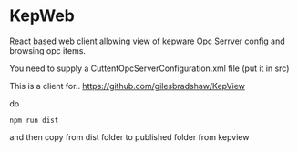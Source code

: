 # KepWeb

React based web client allowing view of kepware Opc Serrver config and browsing opc items.

You need to supply a CuttentOpcServerConfiguration.xml file (put it in src)

This is a client for.. https://github.com/gilesbradshaw/KepView

do 
    
    npm run dist

and then copy from dist folder to published folder from kepview
